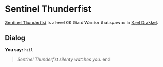 # Sentinel Thunderfist



[Sentinel Thunderfist](/npc/113071) is a level 66 Giant Warrior that spawns in [Kael Drakkel](/zone/113).



## Dialog

**You say:** `hail`



>*Sentinel Thunderfist silenty watches you.*
end
